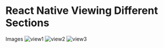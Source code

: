 # React Native Viewing Different Sections
Images
![view1](https://res.cloudinary.com/dfaxacnyf/image/upload/v1702149391/page1-react_native_vakvom.jpg)
![view2](https://res.cloudinary.com/dfaxacnyf/image/upload/v1702149391/page2_react_native_jxjarc.jpg)
![view3](https://res.cloudinary.com/dfaxacnyf/image/upload/v1702149392/page3_react_native_cnacb5.jpg)
